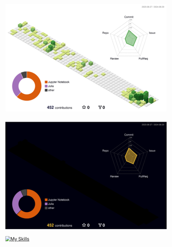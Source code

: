<!-- ライトテーマ用の画像 -->
![](./profile-3d-contrib/profile-green-animate.svg#gh-light-mode-only)

<!-- ダークテーマ用の画像 -->
![](./profile-3d-contrib/profile-night-rainbow.svg#gh-dark-mode-only)
---
[![My Skills](https://skillicons.dev/icons?i=py,julia,js,ts,react,vim,linux,docker,gcp,figma&theme=light)](https://skillicons.dev)
<!--
**ShoSampo/ShoSampo** is a ✨ _special_ ✨ repository because its `README.md` (this file) appears on your GitHub profile.

Here are some ideas to get you started:

- 🔭 I’m currently working on ...
- 🌱 I’m currently learning ...
- 👯 I’m looking to collaborate on ...
- 🤔 I’m looking for help with ...
- 💬 Ask me about ...
- 📫 How to reach me: ...
- 😄 Pronouns: ...
- ⚡ Fun fact: ...
-->
